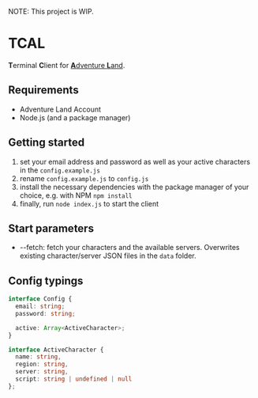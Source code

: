 NOTE: This project is WIP.

# TCAL
**T**erminal **C**lient for [**A**dventure **L**and](https://adventure.land).

## Requirements
* Adventure Land Account
* Node.js (and a package manager)

## Getting started
1. set your email address and password as well as your active characters in the `config.example.js`
2. rename `config.example.js` to `config.js`
3. install the necessary dependencies with the package manager of your choice, e.g. with NPM `npm install`
4. finally, run `node index.js` to start the client

## Start parameters
* --fetch: fetch your characters and the available servers. Overwrites existing character/server JSON files in the `data` folder.

## Config typings
```ts
interface Config {
  email: string;
  password: string;

  active: Array<ActiveCharacter>;
}

interface ActiveCharacter {
  name: string,
  region: string,
  server: string,
  script: string | undefined | null
};
```